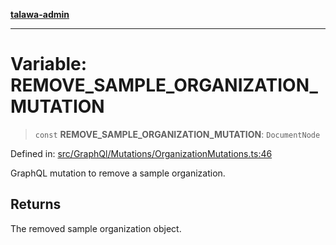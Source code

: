 [**talawa-admin**](../../../../README.md)

***

# Variable: REMOVE\_SAMPLE\_ORGANIZATION\_MUTATION

> `const` **REMOVE\_SAMPLE\_ORGANIZATION\_MUTATION**: `DocumentNode`

Defined in: [src/GraphQl/Mutations/OrganizationMutations.ts:46](https://github.com/MayankJha014/talawa-admin/blob/0dd35cc200a4ed7562fa81ab87ec9b2a6facd18b/src/GraphQl/Mutations/OrganizationMutations.ts#L46)

GraphQL mutation to remove a sample organization.

## Returns

The removed sample organization object.
